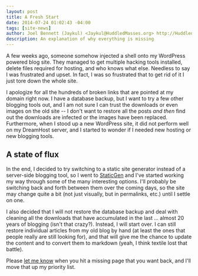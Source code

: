 ```yaml
---
layout: post
title: A Fresh Start
date: 2014-07-24 01:02:43 -04:00
tags: [site-news]
author: Joel Bennett (Jaykul) <Jaykul@HuddledMasses.org> http://HuddledMasses.org
description: An explanation of why everything is missing
---
```


A few weeks ago, someone somehow injected a shell onto my WordPress powered blog site. They managed to get multiple hacking tools installed, delete files required for hosting, and who knows what else. Needless to say I was frustrated and upset. In fact, I was so frustrated that to get rid of it I just tore down the whole site.

I apologize for all the hundreds of broken links that are pointed at my domain right now. I have a database backup, but I want to try a few other blogging tools out, and I am not sure I can trust the downloads or even images on the old site -- I don't want to restore all the posts *and then* find out the downloads are infected or the images have been replaced. Furthermore, when I stood up a new WordPress site, it did not perform well on my DreamHost server, and I started to wonder if I needed new hosting or new blogging tools.

A state of flux
---------------

In the end, I decided to try switching to a static site generator instead of a server-side blogging tool, so I went to [StaticGen][1] and I've started working my way through some of the many interesting options.  I'll probably be switching back and forth between them over the coming days, so the site may change quite a bit (not just visually, but in permalinks, etc.) until I settle on one.

I also decided that I will not restore the database backup and deal with cleaning all the downloads that have accumulated in the last ... almost 20 years of blogging (isn't that crazy?).  Instead,  I will start over. I can still restore individual articles from my old blog by hand (at least the ones that people really are still looking for), and that will give me the chance to update the content and to convert them to markdown (yeah, I think textile lost that battle).

Please [let me know][2] when you hit a missing page that you want back, and I'll move that up my priority list.

[1]: http://www.staticgen.com/
[2]: /missing-content/